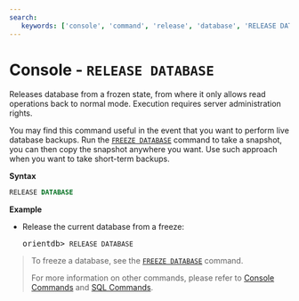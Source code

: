 ```yaml
---
search: 
   keywords: ['console', 'command', 'release', 'database', 'RELEASE DATABASE', 'freeze']
---
```


# Console - `RELEASE DATABASE`

Releases database from a frozen state, from where it only allows read operations back to normal mode.  Execution requires server administration rights.

You may find this command useful in the event that you want to perform live database backups.  Run the [`FREEZE DATABASE`](Console-Command-Freeze-Db.md) command to take a snapshot, you can then copy the snapshot anywhere you want.  Use such approach when you want to take short-term backups.

**Syntax**

```sql
RELEASE DATABASE
```

**Example**

- Release the current database from a freeze:

  <pre>
  orientdb> <code class='lang-sql userinput'>RELEASE DATABASE</code>
  </pre>

>To freeze a database, see the [`FREEZE DATABASE`](Console-Command-Freeze-Db.md) command.
>
>For more information on other commands, please refer to [Console Commands](Console-Commands.md) and [SQL Commands](../sql/SQL-Commands.md).

